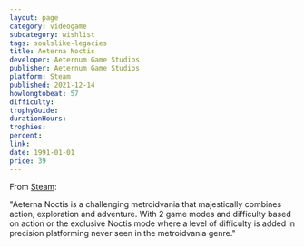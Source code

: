 ```yaml
---
layout: page
category: videogame
subcategory: wishlist
tags: soulslike-legacies
title: Aeterna Noctis
developer: Aeternum Game Studios
publisher: Aeternum Game Studios
platform: Steam
published: 2021-12-14
howlongtobeat: 57
difficulty:
trophyGuide:
durationHours:
trophies:
percent:
link:
date: 1991-01-01
price: 39
---
```


From [Steam](https://store.steampowered.com/app/1517970/Aeterna_Noctis/):

"Aeterna Noctis is a challenging metroidvania that majestically combines action, exploration and adventure. With 2 game modes and difficulty based on action or the exclusive Noctis mode where a level of difficulty is added in precision platforming never seen in the metroidvania genre."

